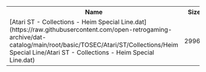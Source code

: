<table>
<tr><th>Name</th><th>Size</th></tr>
<tr><td>
[Atari ST - Collections - Heim Special Line.dat](https://raw.githubusercontent.com/open-retrogaming-archive/dat-catalog/main/root/basic/TOSEC/Atari/ST/Collections/Heim Special Line/Atari ST - Collections - Heim Special Line.dat)
</td><td>29961</td></tr>
</table>
